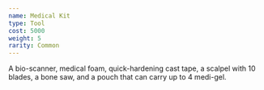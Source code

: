 ```yaml
---
name: Medical Kit
type: Tool
cost: 5000
weight: 5
rarity: Common
---
```


A bio-scanner, medical foam, quick-hardening cast tape, a scalpel with 10 blades, a bone saw,
and a pouch that can carry up to 4 medi-gel.

